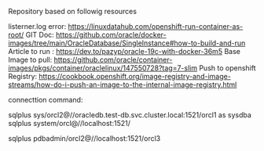 Repository based on followig resources

listerner.log error: https://linuxdatahub.com/openshift-run-container-as-root/
GIT Doc: https://github.com/oracle/docker-images/tree/main/OracleDatabase/SingleInstance#how-to-build-and-run
Article to run : https://dev.to/pazyp/oracle-19c-with-docker-36m5
Base Image to pull: https://github.com/oracle/container-images/pkgs/container/oraclelinux/147550728?tag=7-slim
Push to openshift Registry: https://cookbook.openshift.org/image-registry-and-image-streams/how-do-i-push-an-image-to-the-internal-image-registry.html


connecttion command:

sqlplus sys/orcl2@//oracledb.test-db.svc.cluster.local:1521/orcl1 as sysdba
sqlplus system/orcl@//localhost:1521/

sqlplus pdbadmin/orcl2@//localhost:1521/orcl3
